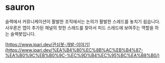 # sauron

슬랙에서 커뮤니케이션이 활발한 조직에서는 논의가 활발한 스레드를 놓치기 쉽습니다.  
사우론은 앱이 추가된 채널의 핫한 스레드를 찾아서 피드 스레드에 보여주는 역할을 하는 슬랙봇입니다.

[https://www.ipari.dev/관심봇-개발-이야기](https://www.ipari.dev/%EA%B4%80%EC%8B%AC%EB%B4%87-%EA%B0%9C%EB%B0%9C-%EC%9D%B4%EC%95%BC%EA%B8%B0/)

